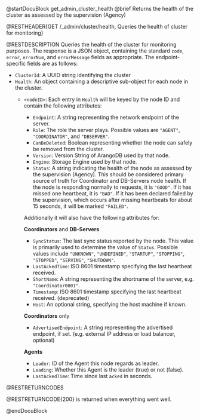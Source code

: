 
@startDocuBlock get_admin_cluster_health
@brief Returns the health of the cluster as assessed by the supervision (Agency)

@RESTHEADER{GET /_admin/cluster/health, Queries the health of cluster for monitoring}

@RESTDESCRIPTION
Queries the health of the cluster for monitoring purposes. The response is a JSON object, containing the standard `code`, `error`, `errorNum`, and `errorMessage` fields as appropriate. The endpoint-specific fields are as follows:

- `ClusterId`: A UUID string identifying the cluster
- `Health`: An object containing a descriptive sub-object for each node in the cluster.
  - `<nodeID>`: Each entry in `Health` will be keyed by the node ID and contain the following attributes:
    - `Endpoint`: A string representing the network endpoint of the server.
    - `Role`: The role the server plays. Possible values are `"AGENT"`, `"COORDINATOR"`, and `"DBSERVER"`.
    - `CanBeDeleted`: Boolean representing whether the node can safely be removed from the cluster.
    - `Version`: Version String of ArangoDB used by that node.
    - `Engine`: Storage Engine used by that node.
    - `Status`: A string indicating the health of the node as assessed by the supervision (Agency). This should be considered primary source of truth for Coordinator and DB-Servers node health. If the node is responding normally to requests, it is `"GOOD"`. If it has missed one heartbeat, it is `"BAD"`. If it has been declared failed by the supervision, which occurs after missing heartbeats for about 15 seconds, it will be marked `"FAILED"`.

    Additionally it will also have the following attributes for:

    **Coordinators** and **DB-Servers**
    - `SyncStatus`: The last sync status reported by the node. This value is primarily used to determine the value of `Status`. Possible values include `"UNKNOWN"`, `"UNDEFINED"`, `"STARTUP"`, `"STOPPING"`, `"STOPPED"`, `"SERVING"`, `"SHUTDOWN"`.
    - `LastAckedTime`: ISO 8601 timestamp specifying the last heartbeat received.
    - `ShortName`: A string representing the shortname of the server, e.g. `"Coordinator0001"`.
    - `Timestamp`: ISO 8601 timestamp specifying the last heartbeat received. (deprecated)
    - `Host`: An optional string, specifying the host machine if known.

    **Coordinators** only
    - `AdvertisedEndpoint`: A string representing the advertised endpoint, if set. (e.g. external IP address or load balancer, optional)

    **Agents**
    - `Leader`: ID of the Agent this node regards as leader.
    - `Leading`: Whether this Agent is the leader (true) or not (false).
    - `LastAckedTime`: Time since last `acked` in seconds.

@RESTRETURNCODES

@RESTRETURNCODE{200}
is returned when everything went well.

@endDocuBlock
